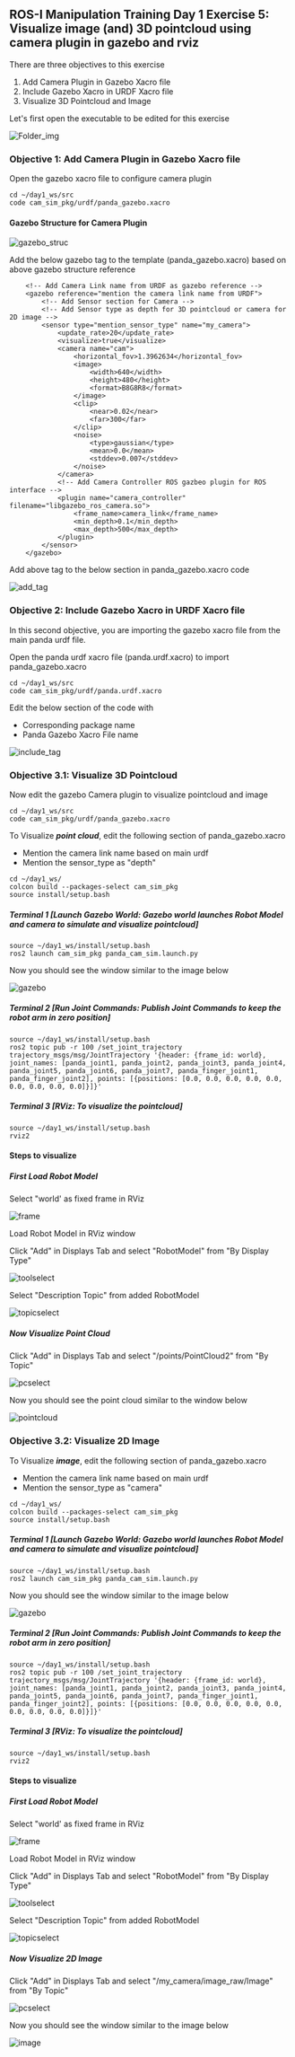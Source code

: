 ## ROS-I Manipulation Training Day 1 Exercise 5: Visualize image (and) 3D pointcloud using camera plugin in gazebo and rviz

There are three objectives to this exercise

1) Add Camera Plugin in Gazebo Xacro file
2) Include Gazebo Xacro in URDF Xacro file
3) Visualize 3D Pointcloud and Image


Let's first open the executable to be edited for this exercise

![Folder_img](https://github.com/shalman-khan/ros2_training_manipulation_2023/blob/day1/students_copy/misc_files/cam_sim_structure.png)


### Objective 1: Add Camera Plugin in Gazebo Xacro file

Open the gazebo xacro file to configure camera plugin

```
cd ~/day1_ws/src
code cam_sim_pkg/urdf/panda_gazebo.xacro
```
#### Gazebo Structure for Camera Plugin

![gazebo_struc](https://github.com/shalman-khan/ros2_training_manipulation_2023/blob/day1/students_copy/misc_files/cam_sim_urdf_xacro.png)


Add the below gazebo tag to the template (panda_gazebo.xacro) based on above gazebo structure reference

```
    <!-- Add Camera Link name from URDF as gazebo reference -->
    <gazebo reference="mention the camera link name from URDF">
        <!-- Add Sensor section for Camera -->
        <!-- Add Sensor type as depth for 3D pointcloud or camera for 2D image -->
        <sensor type="mention_sensor_type" name="my_camera">
            <update_rate>20</update_rate>
            <visualize>true</visualize>
            <camera name="cam">
                <horizontal_fov>1.3962634</horizontal_fov>
                <image>
                    <width>640</width>
                    <height>480</height>
                    <format>B8G8R8</format>
                </image>
                <clip>
                    <near>0.02</near>
                    <far>300</far>
                </clip>
                <noise>
                    <type>gaussian</type>
                    <mean>0.0</mean>
                    <stddev>0.007</stddev>
                </noise>
            </camera>
            <!-- Add Camera Controller ROS gazbeo plugin for ROS interface -->
            <plugin name="camera_controller" filename="libgazebo_ros_camera.so">
                <frame_name>camera_link</frame_name>
                <min_depth>0.1</min_depth>
                <max_depth>500</max_depth>
            </plugin>
        </sensor>
    </gazebo>
```

Add above tag to the below section in panda_gazebo.xacro code


![add_tag](https://github.com/shalman-khan/ros2_training_manipulation_2023/blob/day1/students_copy/misc_files/gazebo_add_tag.png)


### Objective 2: Include Gazebo Xacro in URDF Xacro file

In this second objective, you are importing the gazebo xacro file from the main panda urdf file. 

Open the panda urdf xacro file (panda.urdf.xacro) to import panda_gazebo.xacro

```
cd ~/day1_ws/src
code cam_sim_pkg/urdf/panda.urdf.xacro
```

Edit the below section of the code with
  * Corresponding package name
  * Panda Gazebo Xacro File name


![include_tag](https://github.com/shalman-khan/ros2_training_manipulation_2023/blob/day1/students_copy/misc_files/camera_link_include_gazebo_xacro.png)


### Objective 3.1: Visualize 3D Pointcloud

Now edit the gazebo Camera plugin to visualize pointcloud and image

```
cd ~/day1_ws/src
code cam_sim_pkg/urdf/panda_gazebo.xacro
```

To Visualize ***point cloud***, edit the following section of panda_gazebo.xacro
  * Mention the camera link name based on main urdf
  * Mention the sensor_type as "depth"

```
cd ~/day1_ws/
colcon build --packages-select cam_sim_pkg
source install/setup.bash
```


##### Terminal 1 [Launch Gazebo World: Gazebo world launches Robot Model and camera to simulate and visualize  pointcloud] 

```
source ~/day1_ws/install/setup.bash
ros2 launch cam_sim_pkg panda_cam_sim.launch.py
```

Now you should see the window similar to the image below

![gazebo](https://github.com/shalman-khan/ros2_training_manipulation_2023/blob/day1/students_copy/misc_files/gazebo_depth.png)


##### Terminal 2 [Run Joint Commands: Publish Joint Commands to keep the robot arm in zero position] 

```
source ~/day1_ws/install/setup.bash
ros2 topic pub -r 100 /set_joint_trajectory trajectory_msgs/msg/JointTrajectory '{header: {frame_id: world}, joint_names: [panda_joint1, panda_joint2, panda_joint3, panda_joint4, panda_joint5, panda_joint6, panda_joint7, panda_finger_joint1, panda_finger_joint2], points: [{positions: [0.0, 0.0, 0.0, 0.0, 0.0, 0.0, 0.0, 0.0, 0.0]}]}'
```

##### Terminal 3 [RViz: To visualize the pointcloud] 

```
source ~/day1_ws/install/setup.bash
rviz2
```

#### Steps to visualize

##### First Load Robot Model

Select "world' as fixed frame in RViz

![frame](https://github.com/shalman-khan/ros2_training_manipulation_2023/blob/day1/students_copy/misc_files/world_frame_selection.png)

Load Robot Model in RViz window

Click "Add" in Displays Tab and select "RobotModel" from "By Display Type"

![toolselect](https://github.com/shalman-khan/ros2_training_manipulation_2023/blob/day1/students_copy/misc_files/robotmodel_tool_selection.png)

Select "Description Topic" from added RobotModel

![topicselect](https://github.com/shalman-khan/ros2_training_manipulation_2023/blob/day1/students_copy/misc_files/robot_desc_topic_selection.png)


##### Now Visualize Point Cloud

Click "Add" in Displays Tab and select "/points/PointCloud2" from "By Topic"

![pcselect](https://github.com/shalman-khan/ros2_training_manipulation_2023/blob/day1/students_copy/misc_files/pointcloud_selection.png)

Now you should see the point cloud similar to the window below

![pointcloud](https://github.com/shalman-khan/ros2_training_manipulation_2023/blob/day1/students_copy/misc_files/pointcloud_image.png)



### Objective 3.2: Visualize 2D Image


To Visualize ***image***, edit the following section of panda_gazebo.xacro
  * Mention the camera link name based on main urdf
  * Mention the sensor_type as "camera"

```
cd ~/day1_ws/
colcon build --packages-select cam_sim_pkg
source install/setup.bash
```


##### Terminal 1 [Launch Gazebo World: Gazebo world launches Robot Model and camera to simulate and visualize  pointcloud] 

```
source ~/day1_ws/install/setup.bash
ros2 launch cam_sim_pkg panda_cam_sim.launch.py
```

Now you should see the window similar to the image below

![gazebo](https://github.com/shalman-khan/ros2_training_manipulation_2023/blob/day1/students_copy/misc_files/gazebo_camera.png)


##### Terminal 2 [Run Joint Commands: Publish Joint Commands to keep the robot arm in zero position] 

```
source ~/day1_ws/install/setup.bash
ros2 topic pub -r 100 /set_joint_trajectory trajectory_msgs/msg/JointTrajectory '{header: {frame_id: world}, joint_names: [panda_joint1, panda_joint2, panda_joint3, panda_joint4, panda_joint5, panda_joint6, panda_joint7, panda_finger_joint1, panda_finger_joint2], points: [{positions: [0.0, 0.0, 0.0, 0.0, 0.0, 0.0, 0.0, 0.0, 0.0]}]}'
```

##### Terminal 3 [RViz: To visualize the pointcloud] 

```
source ~/day1_ws/install/setup.bash
rviz2
```

#### Steps to visualize

##### First Load Robot Model

Select "world' as fixed frame in RViz

![frame](https://github.com/shalman-khan/ros2_training_manipulation_2023/blob/day1/students_copy/misc_files/world_frame_selection.png)

Load Robot Model in RViz window

Click "Add" in Displays Tab and select "RobotModel" from "By Display Type"

![toolselect](https://github.com/shalman-khan/ros2_training_manipulation_2023/blob/day1/students_copy/misc_files/robotmodel_tool_selection.png)

Select "Description Topic" from added RobotModel

![topicselect](https://github.com/shalman-khan/ros2_training_manipulation_2023/blob/day1/students_copy/misc_files/robot_desc_topic_selection.png)


##### Now Visualize 2D Image

Click "Add" in Displays Tab and select "/my_camera/image_raw/Image" from "By Topic"

![pcselect](https://github.com/shalman-khan/ros2_training_manipulation_2023/blob/day1/students_copy/misc_files/image_selection.png)

Now you should see the window similar to the image below

![image](https://github.com/shalman-khan/ros2_training_manipulation_2023/blob/day1/students_copy/misc_files/2d_image_rviz.png)






